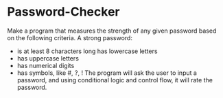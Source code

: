 # Password-Checker
Make a program that measures the strength of any given password based on the following criteria. A strong password:  
- is at least 8 characters long has lowercase letters 
- has uppercase letters 
- has numerical digits 
- has symbols, like #, ?, ! 
The program will ask the user to input a password, and using conditional logic and control flow, it will rate the password.
